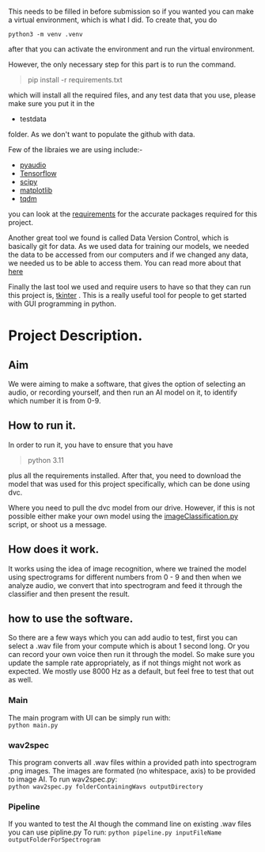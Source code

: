 This needs to be filled in before submission
so if you wanted you can make a virtual environment, which is what I did. To create that, you do

`python3 -m venv .venv`

after that you can activate the environment and run the virtual environment.

However, the only necessary step for this part is to run the command.

> pip install -r requirements.txt

which will install all the required files, and any test data that you use, please make sure you put it in the 
* testdata

folder. As we don't want to populate the github with data.

Few of the libraies we are using include:-
* [pyaudio](https://people.csail.mit.edu/hubert/pyaudio/)
* [Tensorflow](https://www.tensorflow.org/api_docs/python/tf)
* [scipy](https://docs.scipy.org/doc/scipy/)
* [matplotlib](https://matplotlib.org/)
* [tqdm](https://tqdm.github.io/)

you can look at the [requirements](./requirements.txt) for the accurate packages required for this project.

Another great tool we found is called Data Version Control, which is basically git for data. As we used data for training our models, we needed the data to be accessed from our computers and if we changed any data, we needed us to be able to access them. 
You can read more about that [here](https://dvc.org/doc)

Finally the last tool we used and require users to have so that they can run this project is, [tkinter](https://docs.python.org/3/library/tkinter.html) . This is a really useful tool for people to get started with GUI programming in python.

# Project Description.
## Aim
We were aiming to make a software, that gives the option of selecting an audio, or recording yourself, and then run an AI model on it, to identify which number it is from 0-9.

## How to run it.
In order to run it, you have to ensure that you have 
> python 3.11

plus all the requirements installed. After that, you need to download the model that was used for this project specifically, which can be done using dvc.

Where you need to pull the dvc model from our drive. However, if this is not possible either make your own model using the [imageClassification.py](./imageClassification.py) script, or shoot us a message.

## How does it work.
It works using the idea of image recognition, where we trained the model using spectrograms for different numbers from 0 - 9 and then when we analyze audio, we convert that into spectrogram and feed it through the classifier and then present the result.

## how to use the software.

So there are a few ways which you can add audio to test, first you can select a .wav file from your compute which is about 1 second long. Or you can record your own voice then run it through the model. 
So make sure you update the sample rate appropriately, as if not things might not work as expected. We mostly use 8000 Hz as a default, but feel free to test that out as well.

### Main
The main program with UI can be simply run with:  
`python main.py`

### wav2spec
This program converts all .wav files within a provided path into spectrogram .png images.
The images are formated (no whitespace, axis) to be provided to image AI. 
To run wav2spec.py:  
`python wav2spec.py folderContainingWavs outputDirectory`

### Pipeline
If you wanted to test the AI though the command line on existing .wav files you can use pipline.py
To run:
`python pipeline.py inputFileName outputFolderForSpectrogram`
